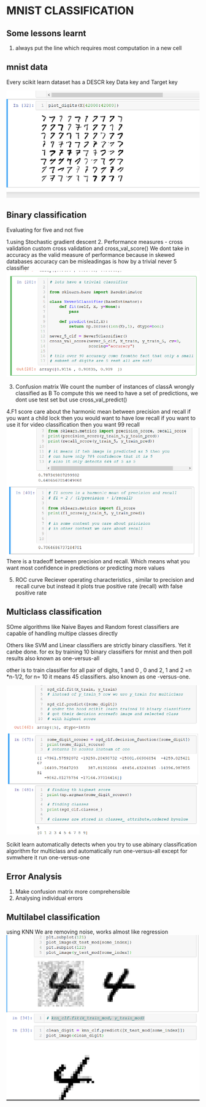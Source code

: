 # MNIST CLASSIFICATION

## Some lessons learnt
1. always put the line which requires most computation in a new cell


## mnist data
Every scikit learn dataset has a
DESCR key
Data key and 
Target key

![](loaddata.png)

## Binary classification

Evaluating for five and not five

1.using Stochastic gradient descent
2. Performance measures - cross validation
    custom cross validation and cross_val_score()
    We dont take in accuracy as the valid measure of performance
    because in skewed databases accuracy can be misleadingas is how by 
    a trivial never 5 classifier
    ![](never5.png)

3. Confusion matrix
    We count the number of instances of classA wrongly classified as B
    To compute this we need to have a set of predictions, we dont use test set
    but use cross_val_predict()

4.F1 score care about the harmonic mean between precision and recall 
    if you want a child lock then you would want to have low recall
    if you want to use it for video classification then you want 99 recall
    ![](precision_recall.png)
    There is a tradeoff between precision and recall. Which means what you want most confidence in predictions or predicting more values

5. ROC curve
Reciever operating characteristics , similar to precision and recall curve but instead it plots true positive rate (recall) with false positive rate

## Multiclass classification

SOme algorithms like Naive Bayes and Random forest classifiers are capable of handling multipe classes directly

Others like SVM and Linear classifiers are strictly binary classifiers. Yet it canbe done.
for ex by training 10 binary classifiers for mnist and then poll results also known as one-versus-all

other is to train classifier for all pair of digits, 1 and 0 , 0 and 2, 1 and 2 =n *n-1/2, for n= 10 it means 45 classifiers. also known as one -versus-one.

![](multiclass.png)

Scikit learn automatically detects when you try to use abinary classification algorithm for multiclass and automatically run one-versus-all except for svmwhere it run one-versus-one



## Error Analysis

1. Make confusion matrix more comprehensible
2. Analysing individual errors

## Multilabel classification
using KNN
We are removing noise, works almost like regression
![](noise_remove.png)


    
    
    